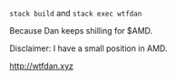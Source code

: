`stack build` and `stack exec wtfdan`

Because Dan keeps shilling for $AMD.

Disclaimer: I have a small position in AMD.

<http://wtfdan.xyz>
